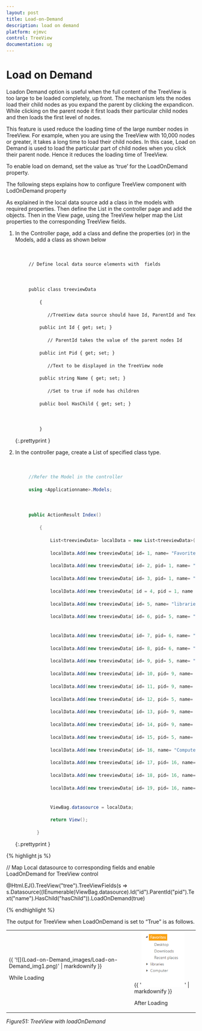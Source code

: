```yaml
---
layout: post
title: Load-on-Demand
description: load on demand
platform: ejmvc
control: TreeView
documentation: ug
---
```


# Load on Demand

Loadon Demand option is useful when the full content of the TreeView is too large to be loaded completely, up front. The mechanism lets the nodes load their child nodes as you expand the parent by clicking the expandicon. While clicking on the parent node it first loads their particular child nodes and then loads the first level of nodes.

This feature is used reduce the loading time of the large number nodes in TreeView. For example, when you are using the TreeView with 10,000 nodes or greater, it takes a long time to load their child nodes. In this case, Load on Demand is used to load the particular part of child nodes when you click their parent node. Hence it reduces the loading time of TreeView.

To enable load on demand, set the value as ‘true’ for the LoadOnDemand property.

The following steps explains how to configure TreeView component with LodOnDemand property

As explained in the local data source add a class in the models with required properties. Then define the List in the controller page and add the objects. Then in the View page, using the TreeView helper map the List properties to the corresponding TreeView fields. 

1. In the Controller page, add a class and define the properties (or) in the Models, add a class as shown below
  
   ~~~ html


		// Define local data source elements with  fields            



		public class treeviewData

		    {

		       //TreeView data source should have Id, ParentId and Text as mandatory

			public int Id { get; set; }

		       // ParentId takes the value of the parent nodes Id

			public int Pid { get; set; }

		       //Text to be displayed in the TreeView node

			public string Name { get; set; }

		       //Set to true if node has children

			public bool HasChild { get; set; }      



		    }

   ~~~
   {:.prettyprint }


2. In the controller page, create a List of specified class type.

   ~~~ cs


		//Refer the Model in the controller

		using <Applicationname>.Models;



		public ActionResult Index()

		    {

			    List<treeviewData> localData = new List<treeviewData>();

			    localData.Add(new treeviewData{ id= 1, name= "Favorites", hasChild= true });

			    localData.Add(new treeviewData{ id= 2, pid= 1, name= "Desktop" });

			    localData.Add(new treeviewData{ id= 3, pid= 1, name= "Downloads" });

			    localData.Add(new treeviewData{ id = 4, pid = 1, name = "Recent places" });

			    localData.Add(new treeviewData{ id= 5, name= "libraries", hasChild= true });

			    localData.Add(new treeviewData{ id= 6, pid= 5, name= "Documents", hasChild= true });


			    localData.Add(new treeviewData{ id= 7, pid= 6, name= "My Documents" });

			    localData.Add(new treeviewData{ id= 8, pid= 6, name= "Public Documents" });

			    localData.Add(new treeviewData{ id= 9, pid= 5, name= "Pictures", hasChild= true });

			    localData.Add(new treeviewData{ id= 10, pid= 9, name= "My Pictures" });

			    localData.Add(new treeviewData{ id= 11, pid= 9, name= "Public Pictures" });

			    localData.Add(new treeviewData{ id= 12, pid= 5, name= "Music", hasChild= true });

			    localData.Add(new treeviewData{ id= 13, pid= 9, name= "My Music" });

			    localData.Add(new treeviewData{ id= 14, pid= 9, name= "Public Music" });

			    localData.Add(new treeviewData{ id= 15, pid= 5, name= "Subversion" });

			    localData.Add(new treeviewData{ id= 16, name= "Computer", hasChild= true });

			    localData.Add(new treeviewData{ id= 17, pid= 16, name= "Folder(C)" });

			    localData.Add(new treeviewData{ id= 18, pid= 16, name= "Folder(D)" });

			    localData.Add(new treeviewData{ id= 19, pid= 16, name= "Folder(F)" });


			    ViewBag.datasource = localData;

			    return View();

		   }

   ~~~
   {:.prettyprint }



{% highlight js %}

// Map Local datasource to corresponding fields and enable LoadOnDemand for TreeView control

@Html.EJ().TreeView("tree").TreeViewFields(s => s.Datasource((IEnumerable<treeviewData>)ViewBag.datasource).Id("id").ParentId("pid").Text("name").HasChild("hasChild")).LoadOnDemand(true)

{% endhighlight %}

The output for TreeView when LoadOnDemand is set to “True” is as follows.

<table>
<tr>
<td>
{{ '![](Load-on-Demand_images/Load-on-Demand_img1.png)' | markdownify }}

While Loading</td><td>
{{ '![](Load-on-Demand_images/Load-on-Demand_img2.png)' | markdownify }}

After Loading</td></tr>
</table>


_Figure51: TreeView with loadOnDemand_

